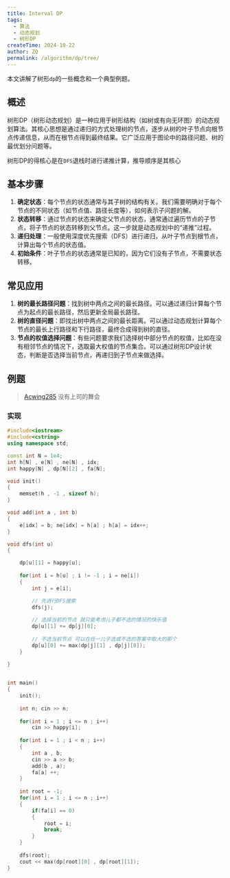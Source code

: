 ```yaml
---
title: Interval DP
tags:
  - 算法
  - 动态规划
  - 树形DP
createTime: 2024-10-22
author: ZQ
permalink: /algorithm/dp/tree/
---
```


本文讲解了树形`dp`的一些概念和一个典型例题。

<!-- more -->

## 概述

树形DP（树形动态规划）是一种应用于树形结构（如树或有向无环图）的动态规划算法。其核心思想是通过递归的方式处理树的节点，逐步从树的叶子节点向根节点传递信息，从而在根节点得到最终结果。它广泛应用于图论中的路径问题、树的最优划分问题等。

树形DP的得核心是在`DFS`退栈时进行递推计算，推导顺序是其核心

## 基本步骤

1. **确定状态**：每个节点的状态通常与其子树的结构有关。我们需要明确对于每个节点的不同状态（如节点值、路径长度等），如何表示子问题的解。
2. **状态转移**：通过节点的状态来确定父节点的状态，通常通过遍历节点的子节点，将子节点的状态转移到父节点。这一步就是动态规划中的“递推”过程。
3. **递归处理**：一般使用深度优先搜索（DFS）进行递归，从叶子节点到根节点，计算出每个节点的状态值。
4. **初始条件**：叶子节点的状态通常是已知的，因为它们没有子节点，不需要状态转移。

## 常见应用

1. **树的最长路径问题**：找到树中两点之间的最长路径。可以通过递归计算每个节点为起点的最长路径，然后更新全局最长路径。
2. **树的直径问题**：即找出树中两点之间的最长距离。可以通过动态规划计算每个节点的最长上行路径和下行路径，最终合成得到树的直径。
3. **节点的权值选择问题**：有些问题要求我们选择树中部分节点的权值，比如在没有相邻节点的情况下，选取最大权值的节点集合。可以通过树形DP设计状态，判断是否选择当前节点，再递归到子节点来做选择。

## 例题 

> [Acwing285](https://www.acwing.com/problem/content/287/) 没有上司的舞会

### 实现

```cpp
#include<iostream>
#include<cstring>
using namespace std;

const int N = 1e4;
int h[N] , e[N] , ne[N] , idx;
int happy[N] , dp[N][2] , fa[N];

void init()
{
    memset(h , -1 , sizeof h);
}

void add(int a , int b)
{
    e[idx] = b; ne[idx] = h[a] ; h[a] = idx++;
}

void dfs(int u)
{

    dp[u][1] = happy[u];
    
    for(int i = h[u] ; i != -1 ; i = ne[i])
    {
        int j = e[i];

		// 先进行DFS搜索
        dfs(j);
        
        // 选择当前的节点 就只能考虑儿子都不选的情况的快乐值
        dp[u][1] += dp[j][0]; 
        
        // 不选当前节点 可以在任一儿子选或不选的答案中取大的那个
        dp[u][0] += max(dp[j][1] , dp[j][0]);
    }
    
} 


int main()
{
    init();
    
    int n; cin >> n;
    
    for(int i = 1 ; i <= n ; i++)
        cin >> happy[i];
    
    for(int i = 1 ; i < n ; i++)
    {
        int a , b;
        cin >> a >> b;
        add(b , a);
        fa[a] ++;
    }
    
    int root = -1;
    for(int i = 1 ; i <= n ; i++)
    {
        if(fa[i] == 0)
        {
            root = i;
            break;
        }
    }
    
    dfs(root);
    cout << max(dp[root][0] , dp[root][1]);
}
```
